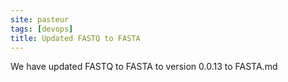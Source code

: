 ```yaml
---
site: pasteur
tags: [devops]
title: Updated FASTQ to FASTA
---
```


We have updated FASTQ to FASTA to  version 0.0.13 to FASTA.md
